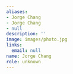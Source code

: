 ```yaml
---
aliases:
- Jorge Chang
- Jorge Chang
- null
description: ''
image: images/photo.jpg
links:
  email: null
name: Jorge Chang
role: unknown
---
```


